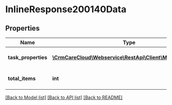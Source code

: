 # InlineResponse200140Data

## Properties
Name | Type | Description | Notes
------------ | ------------- | ------------- | -------------
**task_properties** | [**\CrmCareCloud\Webservice\RestApi\Client\Model\Property[]**](Property.md) | List of all task properties | [optional] 
**total_items** | **int** | Count of all found task properties | [optional] 

[[Back to Model list]](../../README.md#documentation-for-models) [[Back to API list]](../../README.md#documentation-for-api-endpoints) [[Back to README]](../../README.md)

